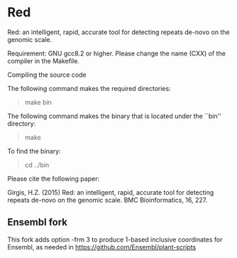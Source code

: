 # Red
Red: an intelligent, rapid, accurate tool for detecting repeats de-novo on the genomic scale. 

Requirement: GNU gcc8.2 or higher. Please change the name (CXX) of the compiler in the Makefile. 
  
Compiling the source code

The following command makes the required directories: 
> make bin

The following command makes the binary that is located under the ``bin'' directory:
> make 

To find the binary:
> cd ../bin

Please cite the following paper:

Girgis, H.Z. (2015) Red: an intelligent, rapid, accurate tool for
detecting repeats de-novo on the genomic scale. BMC Bioinformatics,
16, 227.

## Ensembl fork 

This fork adds option -frm 3 to produce 1-based inclusive coordinates for Ensembl,
as needed in https://github.com/Ensembl/plant-scripts
